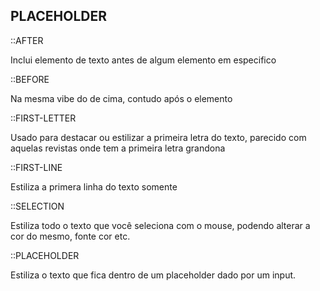 ## PLACEHOLDER

::AFTER

Inclui elemento de texto antes de algum elemento em especifico

::BEFORE

Na mesma vibe do de cima, contudo após o elemento

::FIRST-LETTER

Usado para destacar ou estilizar a primeira letra do texto, parecido com aquelas revistas onde tem a primeira letra grandona

::FIRST-LINE

Estiliza a primera linha do texto somente

::SELECTION

Estiliza todo o texto que você seleciona com o mouse, podendo alterar a cor do mesmo, fonte cor etc.

::PLACEHOLDER

Estiliza o texto que fica dentro de um placeholder dado por um input.
